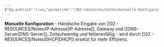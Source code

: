 ```yaml
---
{"dg-publish":true,"permalink":"/02-resources/notes/manuelle-konfiguration/","tags":["informatik/netzwerk/manuell","administration/aufwendig"],"noteIcon":"","updated":"2025-09-10T16:35:27.009+02:00"}
---
```



**Manuelle Konfiguration** - Händische Eingabe von [[02 - RESOURCES/Notes/IP-Adresse\|IP-Adresse]], Gateway und [[DNS-Server\|DNS-Server]].
Zeitaufwendig und fehleranfällig - wird durch [[02 - RESOURCES/Notes/DHCP\|DHCP]] ersetzt für mehr Effizienz.